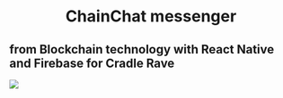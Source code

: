 <center><h1> ChainChat messenger</h1></center> <h2>from Blockchain technology with React Native and Firebase for Cradle Rave</h2> 
<img src="https://pp.userapi.com/c841620/v841620337/65ce2/3CJtu_pWMMM.jpg"/>

